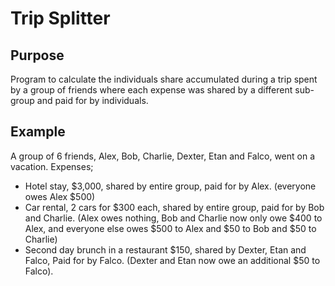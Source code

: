 # Trip Splitter

## Purpose
Program to calculate the individuals share accumulated during a trip spent by a group of friends where each expense was shared by a different sub-group and paid for by individuals.

## Example
A group of 6 friends, Alex, Bob, Charlie, Dexter, Etan and Falco, went on a vacation.
Expenses;
- Hotel stay, $3,000, shared by entire group, paid for by Alex. (everyone owes Alex $500)
- Car rental, 2 cars for $300 each, shared by entire group, paid for by Bob and Charlie. (Alex owes nothing, Bob and Charlie now only owe $400 to Alex, and everyone else owes $500 to Alex and $50 to Bob and $50 to Charlie)
- Second day brunch in a restaurant $150, shared by Dexter, Etan and Falco, Paid for by Falco. (Dexter and Etan now owe an additional $50 to Falco).
